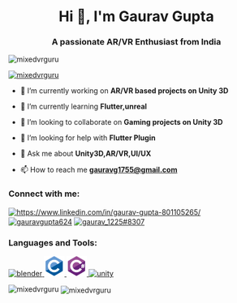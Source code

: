 <h1 align="center">Hi 👋, I'm Gaurav Gupta</h1>
<h3 align="center">A passionate AR/VR Enthusiast from India</h3>

<p align="left"> <img src="https://komarev.com/ghpvc/?username=mixedvrguru&label=Profile%20views&color=0e75b6&style=flat" alt="mixedvrguru" /> </p>

<p align="left"> <a href="https://github.com/ryo-ma/github-profile-trophy"><img src="https://github-profile-trophy.vercel.app/?username=mixedvrguru" alt="mixedvrguru" /></a> </p>

- 🔭 I’m currently working on **AR/VR based projects on Unity 3D**

- 🌱 I’m currently learning **Flutter,unreal**

- 👯 I’m looking to collaborate on **Gaming projects on Unity 3D**

- 🤝 I’m looking for help with **Flutter Plugin**

- 💬 Ask me about **Unity3D,AR/VR,UI/UX**

- 📫 How to reach me **gauravg1755@gmail.com**

<h3 align="left">Connect with me:</h3>
<p align="left">
<a href="https://linkedin.com/in/https://www.linkedin.com/in/gaurav-gupta-801105265/" target="blank"><img align="center" src="https://raw.githubusercontent.com/rahuldkjain/github-profile-readme-generator/master/src/images/icons/Social/linked-in-alt.svg" alt="https://www.linkedin.com/in/gaurav-gupta-801105265/" height="30" width="40" /></a>
<a href="https://instagram.com/gauravgupta624" target="blank"><img align="center" src="https://raw.githubusercontent.com/rahuldkjain/github-profile-readme-generator/master/src/images/icons/Social/instagram.svg" alt="gauravgupta624" height="30" width="40" /></a>
<a href="https://discord.gg/gaurav_1225#8307" target="blank"><img align="center" src="https://raw.githubusercontent.com/rahuldkjain/github-profile-readme-generator/master/src/images/icons/Social/discord.svg" alt="gaurav_1225#8307" height="30" width="40" /></a>
</p>

<h3 align="left">Languages and Tools:</h3>
<p align="left"> <a href="https://www.blender.org/" target="_blank" rel="noreferrer"> <img src="https://download.blender.org/branding/community/blender_community_badge_white.svg" alt="blender" width="40" height="40"/> </a> <a href="https://www.cprogramming.com/" target="_blank" rel="noreferrer"> <img src="https://raw.githubusercontent.com/devicons/devicon/master/icons/c/c-original.svg" alt="c" width="40" height="40"/> </a> <a href="https://www.w3schools.com/cs/" target="_blank" rel="noreferrer"> <img src="https://raw.githubusercontent.com/devicons/devicon/master/icons/csharp/csharp-original.svg" alt="csharp" width="40" height="40"/> </a> <a href="https://unity.com/" target="_blank" rel="noreferrer"> <img src="https://www.vectorlogo.zone/logos/unity3d/unity3d-icon.svg" alt="unity" width="40" height="40"/> </a> </p>

<p><img align="left" src="https://github-readme-stats.vercel.app/api/top-langs?username=mixedvrguru&show_icons=true&locale=en&layout=compact" alt="mixedvrguru" /></p>

<p>&nbsp;<img align="center" src="https://github-readme-stats.vercel.app/api?username=mixedvrguru&show_icons=true&locale=en" alt="mixedvrguru" /></p>

